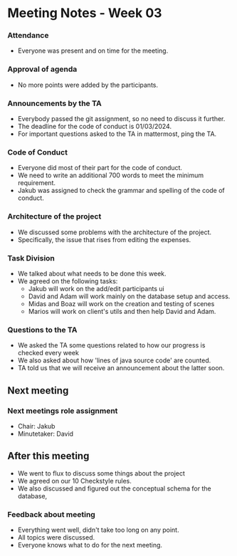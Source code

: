 # Meeting Notes - Week 03

### Attendance
* Everyone was present and on time for the meeting.

### Approval of agenda
* No more points were added by the participants.

### Announcements by the TA
* Everybody passed the git assignment, so no need to discuss it further.
* The deadline for the code of conduct is 01/03/2024.
* For important questions asked to the TA in mattermost, ping the TA.

### Code of Conduct
* Everyone did most of their part for the code of conduct.
* We need to write an additional 700 words to meet the minimum requirement.
* Jakub was assigned to check the grammar and spelling of the code of conduct.

### Architecture of the project
* We discussed some problems with the architecture of the project.
* Specifically, the issue that rises from editing the expenses.

### Task Division
* We talked about what needs to be done this week.
* We agreed on the following tasks:
  * Jakub will work on the add/edit participants ui
  * David and Adam will work mainly on the database setup and access.
  * Midas and Boaz will work on the creation and testing of scenes
  * Marios will work on client's utils and then help David and Adam.

### Questions to the TA
* We asked the TA some questions related to how our progress is checked every week
* We also asked about how 'lines of java source code' are counted.
* TA told us that we will receive an announcement about the latter soon.

## Next meeting

### Next meetings role assignment
* Chair: Jakub
* Minutetaker: David

## After this meeting
* We went to flux to discuss some things about the project
* We agreed on our 10 Checkstyle rules.
* We also discussed and figured out the conceptual schema for the database, 

### Feedback about meeting
* Everything went well, didn't take too long on any point.
* All topics were discussed.
* Everyone knows what to do for the next meeting.
